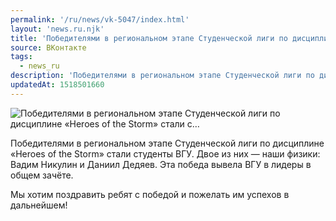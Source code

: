 ```yaml
---
permalink: '/ru/news/vk-5047/index.html'
layout: 'news.ru.njk'
title: 'Победителями в региональном этапе Студенческой лиги по дисциплине «Heroes of the Storm» стали с'
source: ВКонтакте
tags:
  - news_ru
description: 'Победителями в региональном этапе Студенческой лиги по дисциплине «Heroes of the Storm» стали с…'
updatedAt: 1518501660
---
```

![Победителями в региональном этапе Студенческой лиги по дисциплине «Heroes of the Storm» стали с…](https://sun9-6.userapi.com/impf/c834302/v834302715/b78e7/Oi_HanzdRng.jpg?size=807x538&quality=96&proxy=1&sign=4c340b91024a39ac970be41eb0a20982&c_uniq_tag=Nt3ODYyaceKw81dkip7Elz2QM-Arh74M0QP8cJ4F9D8&type=album)

Победителями в региональном этапе Студенческой лиги по дисциплине «Heroes of the Storm» стали студенты ВГУ. Двое из них — наши физики: Вадим Никулин и Даниил Дедяев. Эта победа вывела ВГУ в лидеры в общем зачёте.

Мы хотим поздравить ребят с победой и пожелать им успехов в дальнейшем!
